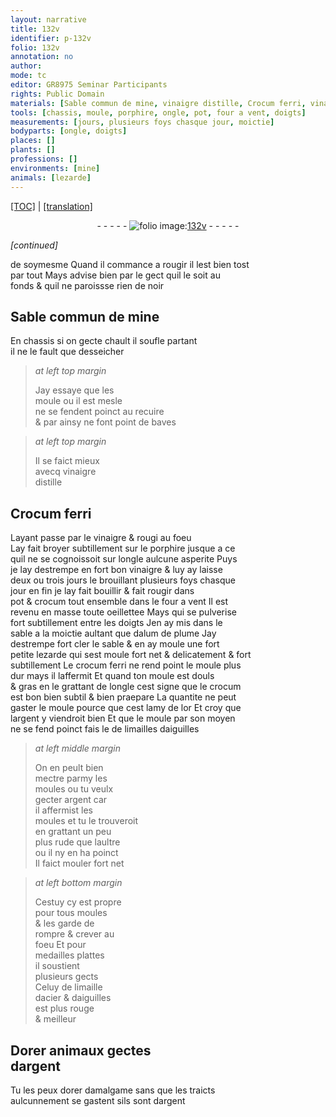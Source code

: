 ```yaml
---
layout: narrative
title: 132v
identifier: p-132v
folio: 132v
annotation: no
author:
mode: tc
editor: GR8975 Seminar Participants
rights: Public Domain
materials: [Sable commun de mine, vinaigre distille, Crocum ferri, vinaigre, porphire, crocum, alum de plume, crocum ferri, or, argent, limailles daiguilles, limaille dacier & daiguilles, amalgame]
tools: [chassis, moule, porphire, ongle, pot, four a vent, doigts]
measurements: [jours, plusieurs foys chasque jour, moictie]
bodyparts: [ongle, doigts]
places: []
plants: []
professions: []
environments: [mine]
animals: [lezarde]
---
```


<p><a href="{{ site.baseurl }}/diplomatic/">[TOC]</a> | <a href="{{ site.baseurl }}/texts/p-132v_tl/" target="_blank">[translation]</a></p><div class="folio" align="center">- - - - - <a href="http://gallica.bnf.fr/ark:/12148/btv1b10500001g/f270.item.r=" target="_blank"><img src="https://cu-mkp.github.io/2017-workshop-edition/assets/photo-icon.png" alt="folio image: " style="display:inline-block; margin-bottom:-3px;"/>132v</a> - - - - - </div>  
 
*[continued]*
  
de soymesme Quand il commance a rougir il lest bien tost<br/> par tout Mays advise bien par le gect quil le soit au<br/> fonds & quil ne paroissse rien de noir
 
 
  

## <span class="m">Sable commun de <span class="env">mine</span></span>

 
En <span class="tl">chassis</span> si on gecte chault il soufle partant<br/> il ne le fault que desseicher
 
> *at left top margin*
> 
> 
>   Jay essaye que les<br/> <span class="tl">moule</span> ou il est mesle<br/> ne se fendent poinct au recuire<br/> & par ainsy ne font point de baves
 
> *at left top margin*
> 
> 
>   Il se faict mieux<br/> avecq <span class="m">vinaigre<br/> distille</span>
 
 
  

## <span class="m">Crocum ferri</span>

 
Layant passe par le <span class="m">vinaigre</span> & rougi au foeu<br/> Lay fait broyer subtillement sur le <span class="tl"><span class="m">porphire</span></span> jusque a ce<br/> quil ne se cognoissoit sur l<span class="tl"><span class="bp">ongle</span></span> aulcune asperite Puys<br/> je lay destrempe en fort bon <span class="m">vinaigre</span> & luy ay laisse<br/> deux ou trois <span class="ms"><span class="tmp">jours</span></span> le brouillant <span class="ms">plusieurs foys chasque <br/> <span class="tmp">jour</span></span> en fin je lay fait bouillir & fait rougir dans<br/> <span class="tl">pot</span> & <span class="m">crocum</span> tout ensemble dans le <span class="tl">four a vent</span> Il est<br/> revenu en masse toute oeillettee Mays qui se pulverise<br/> fort subtillement entre les <span class="tl"><span class="bp">doigts</span></span> Jen ay mis dans le<br/> sable <span class="del">a</span> la <span class="ms">moictie</span> aultant que d<span class="m">alum de plume</span> Jay<br/> destrempe fort cler le sable & en ay moule une fort<br/> petite <span class="al">lezarde</span> qui sest moule fort net & delicatement & fort<br/> subtillement Le <span class="m">crocum ferri</span> ne rend point le <span class="tl">moule</span> plus<br/> dur mays il laffermit Et quand ton <span class="tl">moule</span> est douls<br/> & gras en le grattant de l<span class="tl"><span class="bp">ongle</span></span> cest signe que le <span class="m">crocum</span><br/> est bon bien subtil & bien praepare La quantite ne peut<br/> gaster le <span class="tl">moule</span> pource que cest lamy de l<span class="m">or</span> Et croy que<br/> l<span class="m">argent</span> y viendroit bien Et que le <span class="tl">moule</span> par son moyen<br/> ne se fend poinct <span class="add">fais le de <span class="m">limailles daiguilles</span></span>
 
> *at left middle margin*
> 
> 
>   On en peult bien<br/> mectre parmy les<br/> moules ou tu veulx<br/> gecter <span class="m">argent</span> car<br/> il affermist les<br/> moules et tu le trouveroit<br/> en grattant un peu<br/> plus rude que laultre<br/> ou il ny en ha poinct<br/> Il faict mouler fort net
 
> *at left bottom margin*
> 
> 
>   Cestuy cy est propre<br/> pour tous moules<br/> & les garde de<br/> rompre & crever au<br/> foeu Et pour<br/> medailles plattes<br/> il soustient<br/> plusieurs gects<br/> Celuy de <span class="m">limaille<br/> dacier & daiguilles</span><br/> est plus rouge<br/> & meilleur
 
 
  

## Dorer animaux gectes<br/> d<span class="m">argent</span>

 
Tu les peux dorer d<span class="m">amalgame</span> sans que les traicts<br/> aulcunnement se gastent sils sont d<span class="m">argent</span>
 
